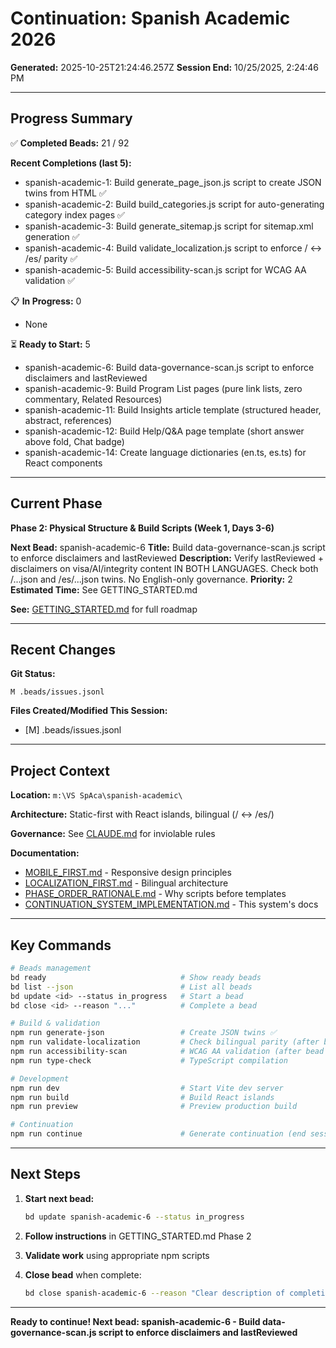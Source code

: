 # Continuation: Spanish Academic 2026
**Generated:** 2025-10-25T21:24:46.257Z
**Session End:** 10/25/2025, 2:24:46 PM

---

## Progress Summary

✅ **Completed Beads:** 21 / 92

**Recent Completions (last 5):**
- spanish-academic-1: Build generate_page_json.js script to create JSON twins from HTML ✅
- spanish-academic-2: Build build_categories.js script for auto-generating category index pages ✅
- spanish-academic-3: Build generate_sitemap.js script for sitemap.xml generation ✅
- spanish-academic-4: Build validate_localization.js script to enforce / ↔ /es/ parity ✅
- spanish-academic-5: Build accessibility-scan.js script for WCAG AA validation ✅

📋 **In Progress:** 0
- None

⏳ **Ready to Start:** 5
- spanish-academic-6: Build data-governance-scan.js script to enforce disclaimers and lastReviewed
- spanish-academic-9: Build Program List pages (pure link lists, zero commentary, Related Resources)
- spanish-academic-11: Build Insights article template (structured header, abstract, references)
- spanish-academic-12: Build Help/Q&A page template (short answer above fold, Chat badge)
- spanish-academic-14: Create language dictionaries (en.ts, es.ts) for React components

---

## Current Phase

**Phase 2: Physical Structure & Build Scripts (Week 1, Days 3-6)**


**Next Bead:** spanish-academic-6
**Title:** Build data-governance-scan.js script to enforce disclaimers and lastReviewed
**Description:** Verify lastReviewed + disclaimers on visa/AI/integrity content IN BOTH LANGUAGES. Check both /...json and /es/...json twins. No English-only governance.
**Priority:** 2
**Estimated Time:** See GETTING_STARTED.md


**See:** [GETTING_STARTED.md](../../../../GETTING_STARTED.md) for full roadmap

---

## Recent Changes

**Git Status:**
```
M .beads/issues.jsonl
```

**Files Created/Modified This Session:**
- [M] .beads/issues.jsonl

---

## Project Context

**Location:** `m:\VS SpAca\spanish-academic\`

**Architecture:** Static-first with React islands, bilingual (/ ↔ /es/)

**Governance:** See [CLAUDE.md](../../../../CLAUDE.md) for inviolable rules

**Documentation:**
- [MOBILE_FIRST.md](../../../../docs/MOBILE_FIRST.md) - Responsive design principles
- [LOCALIZATION_FIRST.md](../../../../docs/LOCALIZATION_FIRST.md) - Bilingual architecture
- [PHASE_ORDER_RATIONALE.md](../../../../docs/PHASE_ORDER_RATIONALE.md) - Why scripts before templates
- [CONTINUATION_SYSTEM_IMPLEMENTATION.md](../../../../docs/CONTINUATION_SYSTEM_IMPLEMENTATION.md) - This system's docs

---

## Key Commands

```bash
# Beads management
bd ready                              # Show ready beads
bd list --json                        # List all beads
bd update <id> --status in_progress   # Start a bead
bd close <id> --reason "..."          # Complete a bead

# Build & validation
npm run generate-json                 # Create JSON twins ✅
npm run validate-localization         # Check bilingual parity (after bead 4)
npm run accessibility-scan            # WCAG AA validation (after bead 5)
npm run type-check                    # TypeScript compilation

# Development
npm run dev                           # Start Vite dev server
npm run build                         # Build React islands
npm run preview                       # Preview production build

# Continuation
npm run continue                      # Generate continuation (end session)
```

---

## Next Steps

1. **Start next bead:**
   ```bash
   bd update spanish-academic-6 --status in_progress
   ```

2. **Follow instructions** in GETTING_STARTED.md Phase 2

3. **Validate work** using appropriate npm scripts

4. **Close bead** when complete:
   ```bash
   bd close spanish-academic-6 --reason "Clear description of completion"
   ```


---

**Ready to continue! Next bead: spanish-academic-6 - Build data-governance-scan.js script to enforce disclaimers and lastReviewed**
